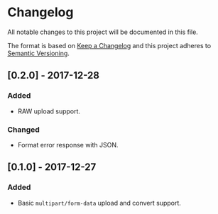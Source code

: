 # Changelog

All notable changes to this project will be documented in this file.

The format is based on [Keep a Changelog](http://keepachangelog.com/en/1.0.0/)
and this project adheres to [Semantic Versioning](http://semver.org/spec/v2.0.0.html).

## [0.2.0] - 2017-12-28

### Added

* RAW upload support.

### Changed

* Format error response with JSON.

## [0.1.0] - 2017-12-27

### Added

* Basic `multipart/form-data` upload and convert support.
